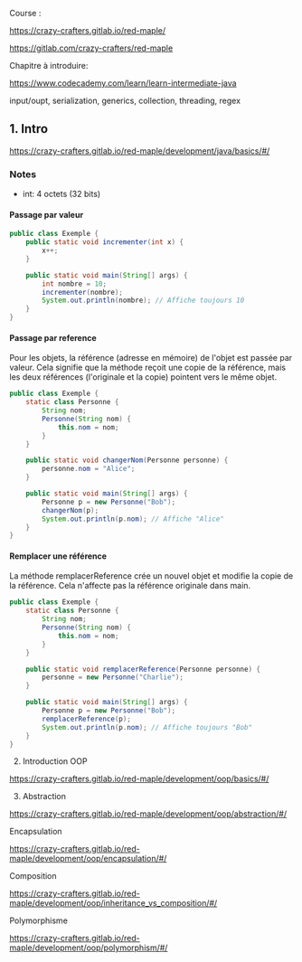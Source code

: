 
Course :

https://crazy-crafters.gitlab.io/red-maple/

https://gitlab.com/crazy-crafters/red-maple

Chapitre à introduire:

https://www.codecademy.com/learn/learn-intermediate-java

input/oupt, serialization, generics, collection, threading, regex


## 1. Intro 

https://crazy-crafters.gitlab.io/red-maple/development/java/basics/#/

### Notes

 - int: 4 octets (32 bits)


#### Passage par valeur

```java
public class Exemple {
    public static void incrementer(int x) {
        x++;
    }

    public static void main(String[] args) {
        int nombre = 10;
        incrementer(nombre);
        System.out.println(nombre); // Affiche toujours 10
    }
}
```


#### Passage par reference 


Pour les objets, la référence (adresse en mémoire) de l'objet est passée par valeur. Cela signifie que la méthode reçoit une copie de la référence, mais les deux références (l'originale et la copie) pointent vers le même objet.

```java
public class Exemple {
    static class Personne {
        String nom;
        Personne(String nom) {
            this.nom = nom;
        }
    }

    public static void changerNom(Personne personne) {
        personne.nom = "Alice";
    }

    public static void main(String[] args) {
        Personne p = new Personne("Bob");
        changerNom(p);
        System.out.println(p.nom); // Affiche "Alice"
    }
}
```

#### Remplacer une référence

La méthode remplacerReference crée un nouvel objet et modifie la copie de la référence. Cela n'affecte pas la référence originale dans main.

```java
public class Exemple {
    static class Personne {
        String nom;
        Personne(String nom) {
            this.nom = nom;
        }
    }

    public static void remplacerReference(Personne personne) {
        personne = new Personne("Charlie");
    }

    public static void main(String[] args) {
        Personne p = new Personne("Bob");
        remplacerReference(p);
        System.out.println(p.nom); // Affiche toujours "Bob"
    }
}
```

2. Introduction OOP

https://crazy-crafters.gitlab.io/red-maple/development/oop/basics/#/

3. Abstraction

https://crazy-crafters.gitlab.io/red-maple/development/oop/abstraction/#/

Encapsulation

https://crazy-crafters.gitlab.io/red-maple/development/oop/encapsulation/#/


Composition

https://crazy-crafters.gitlab.io/red-maple/development/oop/inheritance_vs_composition/#/

Polymorphisme

https://crazy-crafters.gitlab.io/red-maple/development/oop/polymorphism/#/
